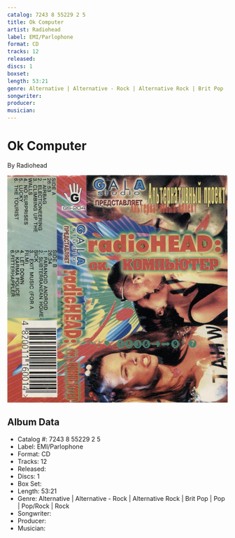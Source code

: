 ```yaml
---
catalog: 7243 8 55229 2 5
title: Ok Computer
artist: Radiohead
label: EMI/Parlophone
format: CD
tracks: 12
released: 
discs: 1
boxset: 
length: 53:21
genre: Alternative | Alternative - Rock | Alternative Rock | Brit Pop | Pop | Pop/Rock | Rock
songwriter: 
producer: 
musician: 
---
```


# Ok Computer

By Radiohead

![](../../assets/cdcovers/Radiohead-Ok_Computer.png)

## Album Data

- Catalog #: 7243 8 55229 2 5
- Label: EMI/Parlophone
- Format: CD
- Tracks: 12
- Released: 
- Discs: 1
- Box Set: 
- Length: 53:21
- Genre: Alternative | Alternative - Rock | Alternative Rock | Brit Pop | Pop | Pop/Rock | Rock
- Songwriter: 
- Producer: 
- Musician: 

